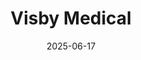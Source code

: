 ---  
layout: startup_page  
title: "Visby Medical"  
id: "visby.com"  
permalink: "/visbymedicalvisby.com06172025/"  
website: "https://www.visby.com/"  
funding_round: ""  
funding_amount: "$55M"  
investors: "Catalio Capital Management, ND Capital, Cedars Sinai Medical Center, Blue Water Life Science Advisors, Pitango Ventures, John Doerr"  
about: "Visby Medical is a leader in rapid, at-home polymerase chain reaction (PCR) diagnostics, delivering lab-accurate results in under 30 minutes. The company's focus is on empowering consumers with reliable health information through the first single-use, disposable PCR diagnostic for sexually transmitted infections and respiratory infections."  
markets: "Healthtech, Diagnostics"  
hq: "San Jose, California, United States"  
founded_year: "2012"  
linkedin: "https://www.linkedin.com/company/visbymedical"  
twitter: "https://twitter.com/visbymedical"  
instagram: ""  
facebook: "https://www.facebook.com/people/Visby-Medical/100063593671786"  
crunchbase: "https://www.crunchbase.com/organization/clickdiagnostics"  
pitchbook: "https://pitchbook.com/profiles/company/159225-31"  

date_display: "17-Jun-2025"  
date: "2025-06-17"

# SEO Optimization  
meta_title: "Visby Medical -  Funding ($55M)"  
meta_description: "Visby Medical, Visby Medical is a leader in rapid, at-home polymerase chain reaction (PCR) diagnostics, delivering lab-accurate results in under 30 minutes. The comp..."  
meta_keywords: "Visby Medical, Healthtech, Diagnostics,  funding"  
canonical_url: "https://startup.projectstartups.com/visbymedicalvisby.com06172025/"  
---